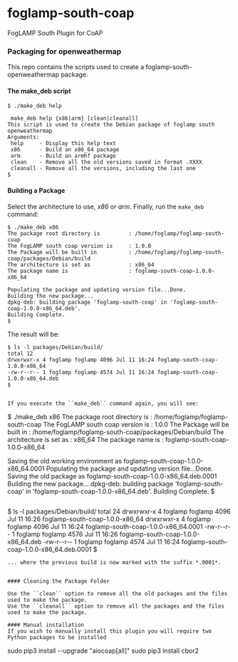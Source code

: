 # foglamp-south-coap

FogLAMP South Plugin for CoAP

### Packaging for openweathermap
This repo contains the scripts used to create a foglamp-south-openweathermap package.

#### The make_deb script
```
$ ./make_deb help

 make_deb help {x86|arm} [clean|cleanall]
This script is used to create the Debian package of foglamp south openweathermap
Arguments:
 help     - Display this help text
 x86      - Build an x86_64 package
 arm      - Build an armhf package
 clean    - Remove all the old versions saved in format .XXXX
 cleanall - Remove all the versions, including the last one
$
```

#### Building a Package

Select the architecture to use, *x86* or *arm*.
Finally, run the ``make_deb`` command:

```
$ ./make_deb x86
The package root directory is         : /home/foglamp/foglamp-south-coap
The FogLAMP south coap version is     : 1.0.0
The Package will be built in          : /home/foglamp/foglamp-south-coap/packages/Debian/build
The architecture is set as            : x86_64
The package name is                   : foglamp-south-coap-1.0.0-x86_64

Populating the package and updating version file...Done.
Building the new package...
dpkg-deb: building package 'foglamp-south-coap' in 'foglamp-south-coap-1.0.0-x86_64.deb'.
Building Complete.
$
```

The result will be:

```
$ ls -l packages/Debian/build/
total 12
drwxrwxr-x 4 foglamp foglamp 4096 Jul 11 16:24 foglamp-south-coap-1.0.0-x86_64
-rw-r--r-- 1 foglamp foglamp 4574 Jul 11 16:24 foglamp-south-coap-1.0.0-x86_64.deb
$


If you execute the ``make_deb`` command again, you will see:

```
$ ./make_deb x86
The package root directory is         : /home/foglamp/foglamp-south-coap
The FogLAMP south coap version is     : 1.0.0
The Package will be built in          : /home/foglamp/foglamp-south-coap/packages/Debian/build
The architecture is set as            : x86_64
The package name is                   : foglamp-south-coap-1.0.0-x86_64

Saving the old working environment as foglamp-south-coap-1.0.0-x86_64.0001
Populating the package and updating version file...Done.
Saving the old package as foglamp-south-coap-1.0.0-x86_64.deb.0001
Building the new package...
dpkg-deb: building package 'foglamp-south-coap' in 'foglamp-south-coap-1.0.0-x86_64.deb'.
Building Complete.
$
```

```
$ ls -l packages/Debian/build/
total 24
drwxrwxr-x 4 foglamp foglamp 4096 Jul 11 16:26 foglamp-south-coap-1.0.0-x86_64
drwxrwxr-x 4 foglamp foglamp 4096 Jul 11 16:24 foglamp-south-coap-1.0.0-x86_64.0001
-rw-r--r-- 1 foglamp foglamp 4576 Jul 11 16:26 foglamp-south-coap-1.0.0-x86_64.deb
-rw-r--r-- 1 foglamp foglamp 4574 Jul 11 16:24 foglamp-south-coap-1.0.0-x86_64.deb.0001
$
```
... where the previous build is now marked with the suffix *.0001*.


#### Cleaning the Package Folder

Use the ``clean`` option to remove all the old packages and the files used to make the package.
Use the ``cleanall`` option to remove all the packages and the files used to make the package.

#### Manual installation
If you wish to manually install this plugin you will require two Python packages to be installed
```
sudo pip3 install --upgrade "aiocoap[all]"
sudo pip3 install cbor2
```
